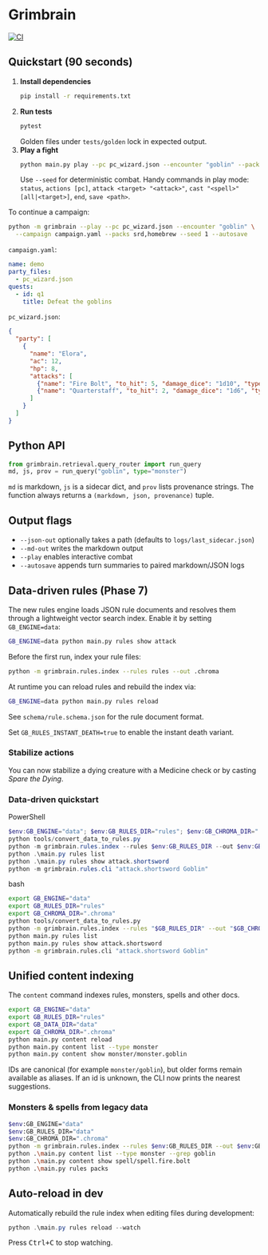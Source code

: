 # Grimbrain
[![CI](https://github.com/OWNER/REPO/actions/workflows/ci.yml/badge.svg)](https://github.com/OWNER/REPO/actions/workflows/ci.yml)

## Quickstart (90 seconds)

1. **Install dependencies**
   ```bash
   pip install -r requirements.txt
   ```
2. **Run tests**
   ```bash
   pytest
   ```
   Golden files under `tests/golden` lock in expected output.
3. **Play a fight**
   ```bash
   python main.py play --pc pc_wizard.json --encounter "goblin" --packs srd --seed 1
   ```
   Use `--seed` for deterministic combat. Handy commands in play mode:
   `status`, `actions [pc]`, `attack <target> "<attack>"`, `cast "<spell>" [all|<target>]`, `end`, `save <path>`.

To continue a campaign:
```bash
python -m grimbrain --play --pc pc_wizard.json --encounter "goblin" \
  --campaign campaign.yaml --packs srd,homebrew --seed 1 --autosave
```
`campaign.yaml`:
```yaml
name: demo
party_files:
  - pc_wizard.json
quests:
  - id: q1
    title: Defeat the goblins
```

`pc_wizard.json`:
```json
{
  "party": [
    {
      "name": "Elora",
      "ac": 12,
      "hp": 8,
      "attacks": [
        {"name": "Fire Bolt", "to_hit": 5, "damage_dice": "1d10", "type": "spell"},
        {"name": "Quarterstaff", "to_hit": 2, "damage_dice": "1d6", "type": "melee"}
      ]
    }
  ]
}
```

## Python API
```python
from grimbrain.retrieval.query_router import run_query
md, js, prov = run_query("goblin", type="monster")
```
`md` is markdown, `js` is a sidecar dict, and `prov` lists provenance strings. The
function always returns a `(markdown, json, provenance)` tuple.

## Output flags
- `--json-out` optionally takes a path (defaults to `logs/last_sidecar.json`)
- `--md-out` writes the markdown output
- `--play` enables interactive combat
- `--autosave` appends turn summaries to paired markdown/JSON logs

## Data-driven rules (Phase 7)

The new rules engine loads JSON rule documents and resolves them through a
lightweight vector search index.  Enable it by setting ``GB_ENGINE=data``:

```bash
GB_ENGINE=data python main.py rules show attack
```

Before the first run, index your rule files:

```bash
python -m grimbrain.rules.index --rules rules --out .chroma
```

At runtime you can reload rules and rebuild the index via:

```bash
GB_ENGINE=data python main.py rules reload
```

See ``schema/rule.schema.json`` for the rule document format.

Set ``GB_RULES_INSTANT_DEATH=true`` to enable the instant death variant.

### Stabilize actions

You can now stabilize a dying creature with a Medicine check or by casting *Spare the Dying*.

### Data-driven quickstart

PowerShell
```powershell
$env:GB_ENGINE="data"; $env:GB_RULES_DIR="rules"; $env:GB_CHROMA_DIR=".chroma"
python tools/convert_data_to_rules.py
python -m grimbrain.rules.index --rules $env:GB_RULES_DIR --out $env:GB_CHROMA_DIR
python .\main.py rules list
python .\main.py rules show attack.shortsword
python -m grimbrain.rules.cli "attack.shortsword Goblin"
```

bash
```bash
export GB_ENGINE="data"
export GB_RULES_DIR="rules"
export GB_CHROMA_DIR=".chroma"
python tools/convert_data_to_rules.py
python -m grimbrain.rules.index --rules "$GB_RULES_DIR" --out "$GB_CHROMA_DIR"
python main.py rules list
python main.py rules show attack.shortsword
python -m grimbrain.rules.cli "attack.shortsword Goblin"
```

## Unified content indexing

The `content` command indexes rules, monsters, spells and other docs.

```bash
export GB_ENGINE="data"
export GB_RULES_DIR="rules"
export GB_DATA_DIR="data"
export GB_CHROMA_DIR=".chroma"
python main.py content reload
python main.py content list --type monster
python main.py content show monster/monster.goblin
```

IDs are canonical (for example `monster/goblin`), but older forms remain available as aliases. If an id is unknown, the CLI now prints the nearest suggestions.

### Monsters & spells from legacy data

```bash
$env:GB_ENGINE="data"
$env:GB_RULES_DIR="data"
$env:GB_CHROMA_DIR=".chroma"
python -m grimbrain.rules.index --rules $env:GB_RULES_DIR --out $env:GB_CHROMA_DIR --adapter legacy-data
python .\main.py content list --type monster --grep goblin
python .\main.py content show spell/spell.fire.bolt
python .\main.py rules packs
```

## Auto-reload in dev

Automatically rebuild the rule index when editing files during development:

```powershell
python .\main.py rules reload --watch
```

Press <kbd>Ctrl+C</kbd> to stop watching.
